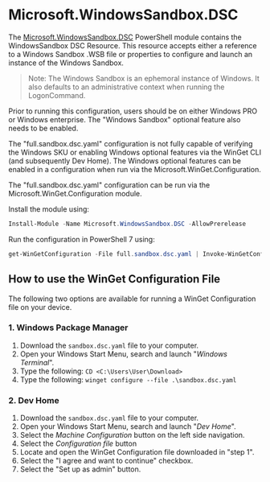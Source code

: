 # Microsoft.WindowsSandbox.DSC
The [Microsoft.WindowsSandbox.DSC](https://www.powershellgallery.com/packages/Microsoft.WindowsSandbox.DSC) PowerShell module contains the WindowsSandbox DSC Resource. This resource accepts either a reference to a Windows Sandbox .WSB file or properties to configure and launch an instance of the Windows Sandbox.

>Note: The Windows Sandbox is an ephemoral instance of Windows. It also defaults to an administrative context when running the LogonCommand.

Prior to running this configuration, users should be on either Windows PRO or Windows enterprise. The "Windows Sandbox" optional feature also needs to be enabled.

The "full.sandbox.dsc.yaml" configuration is not fully capable of verifying the Windows SKU or enabling Windows optional features via the WinGet CLI (and subsequently Dev Home). The Windows optional features can be enabled in a configuration when run via the Microsoft.WinGet.Configuration.

The "full.sandbox.dsc.yaml" configuration can be run via the Microsoft.WinGet.Configuration module.

Install the module using:
```PowerShell
Install-Module -Name Microsoft.WindowsSandbox.DSC -AllowPrerelease
```

Run the configuration in PowerShell 7 using:
```PowerShell
get-WinGetConfiguration -File full.sandbox.dsc.yaml | Invoke-WinGetConfiguration
```

## How to use the WinGet Configuration File
The following two options are available for running a WinGet Configuration file on your device. 

### 1. Windows Package Manager
1. Download the `sandbox.dsc.yaml` file to your computer.
1. Open your Windows Start Menu, search and launch "*Windows Terminal*".
1. Type the following: `CD <C:\Users\User\Download>`
1. Type the following: `winget configure --file .\sandbox.dsc.yaml`

### 2. Dev Home
1. Download the `sandbox.dsc.yaml` file to your computer.
1. Open your Windows Start Menu, search and launch "*Dev Home*".
1. Select the *Machine Configuration* button on the left side navigation.
1. Select the *Configuration file* button
1. Locate and open the WinGet Configuration file downloaded in "step 1".
1. Select the "I agree and want to continue" checkbox.
1. Select the "Set up as admin" button.
